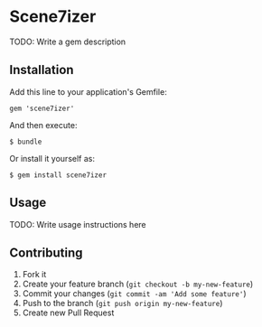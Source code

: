 # Scene7izer

TODO: Write a gem description

## Installation

Add this line to your application's Gemfile:

    gem 'scene7izer'

And then execute:

    $ bundle

Or install it yourself as:

    $ gem install scene7izer

## Usage

TODO: Write usage instructions here

## Contributing

1. Fork it
2. Create your feature branch (`git checkout -b my-new-feature`)
3. Commit your changes (`git commit -am 'Add some feature'`)
4. Push to the branch (`git push origin my-new-feature`)
5. Create new Pull Request
